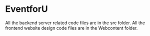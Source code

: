 # EventforU
All the backend server related code files are in the src folder. 
All the frontend website design code files are in the Webcontent folder.
